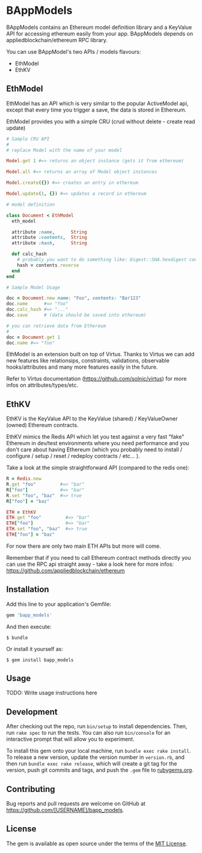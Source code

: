 # BAppModels

BAppModels contains an Ethereum model definition library and a KeyValue API for accessing ethereum easily from your app. BAppModels depends on appliedblockchain/ethereum RPC library.

You can use BAppModel's two APIs / models flavours:

- EthModel
- EthKV

## EthModel

EthModel has an API which is very similar to the popular ActiveModel api, except that every time you trigger a save, the data is stored in Ethereum.

EthModel provides you with a simple CRU (crud without delete - create read update)

```rb
# Sample CRU API
#
# replace Model with the name of your model

Model.get 1 #=> returns an object instance (gets it from ethereum)

Model.all #=> returns an array of Model object instances

Model.create({}) #=> creates an entry in ethereum

Model.update(1, {}) #=> updates a record in ethereum

# model definition

class Document < EthModel
  eth_model

  attribute :name,      String
  attribute :contents,  String
  attribute :hash,      String

  def calc_hash
    # probably you want to do something like: Digest::SHA.hexdigest content (probably in initialize)
    hash = contents.reverse
  end
end

# Sample Model Usage

doc = Document.new name: "Foo", contents: "Bar123"
doc.name      #=> "foo"
doc.calc_hash #=> "..."
doc.save      # (data should be saved into ethereum)

# you can retrieve data from Ethereum
#
doc = Document.get 1
doc.name #=> "foo"
```

EthModel is an extension built on top of Virtus. Thanks to Virtus we can add new features like relationsips, constraints, validations, observable hooks/attributes and many more features easily in the future.

Refer to Virtus documentation (https://github.com/solnic/virtus) for more infos on attributes/types/etc.

## EthKV

EthKV is the KeyValue API to the KeyValue (shared) / KeyValueOwner (owned) Ethereum contracts.

EthKV mimics the Redis API which let you test against a very fast "fake" Ethereum in dev/test environments where you need performance and you don't care about having Ethereum (which you probably need to install / configure / setup / reset / redeploy contracts / etc... ).

Take a look at the simple straightforward API (compared to the redis one):

```rb
R = Redis.new
R.get "foo"         #=> "bar"
R["foo"]            #=> "bar"
R.set "foo", "baz"  #=> true
R["foo"] = "baz"

ETH = EthKV
ETH.get "foo"         #=> "bar"
ETH["foo"]            #=> "bar"
ETH.set "foo", "baz"  #=> true
ETH["foo"] = "baz"
```

For now there are only two main ETH APIs but more will come.

Remember that if you need to call Ethereum contract methods directly you can use the RPC api straight away - take a look here for more infos: https://github.com/appliedblockchain/ethereum


## Installation

Add this line to your application's Gemfile:

```ruby
gem 'bapp_models'
```

And then execute:

    $ bundle

Or install it yourself as:

    $ gem install bapp_models

## Usage

TODO: Write usage instructions here

## Development

After checking out the repo, run `bin/setup` to install dependencies. Then, run `rake spec` to run the tests. You can also run `bin/console` for an interactive prompt that will allow you to experiment.

To install this gem onto your local machine, run `bundle exec rake install`. To release a new version, update the version number in `version.rb`, and then run `bundle exec rake release`, which will create a git tag for the version, push git commits and tags, and push the `.gem` file to [rubygems.org](https://rubygems.org).

## Contributing

Bug reports and pull requests are welcome on GitHub at https://github.com/[USERNAME]/bapp_models.


## License

The gem is available as open source under the terms of the [MIT License](http://opensource.org/licenses/MIT).
